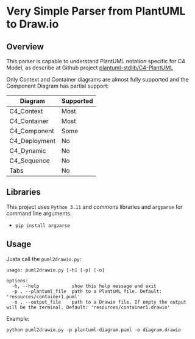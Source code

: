 # Very Simple Parser from PlantUML to Draw.io 

## Overview

This parser is capable to understand PlantUML notation specific for C4 Model, as describe at Github project [plantuml-stdlib/C4-PlantUML](https://github.com/plantuml-stdlib/C4-PlantUML)

Only Context and Container diagrams are almost fully supported and the Component Diagram has partial support:

| Diagram       | Supported |
|---------------|-----------|
| C4_Context    | Most      |
| C4_Container  | Most      |
| C4_Component  | Some      |
| C4_Deployment | No        |
| C4_Dynamic    | No        |
| C4_Sequence   | No        |
| Tabs          | No        |

## Libraries

This project uses `Python 3.11` and commons libraries and `argparse` for command line arguments.
 - `pip install argparse`

## Usage

Justa call the `puml2drawio.py`:

```text
usage: puml2drawio.py [-h] [-p] [-o]

options:
  -h, --help            show this help message and exit
  -p , --plantuml_file  path to a PlantUML file. Default: 'resources/container1.puml'
  -o , --output_file    path to a Drawio file. If empty the output will be the terminal. Default: 'resources/container1.drawio'

```

Example:

```shell
python puml2drawio.py -p plantuml-diagram.puml -o diagram.drawio 
```